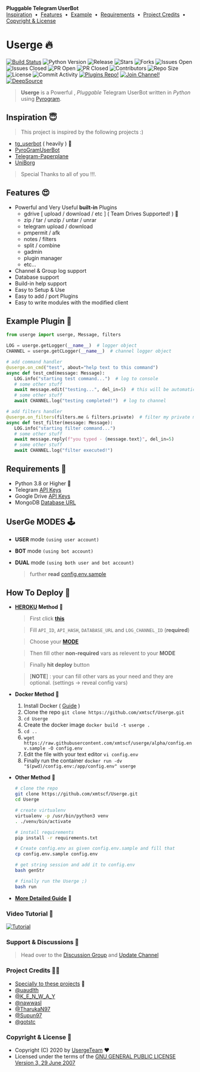 </a>
    <b>Pluggable Telegram UserBot</b>
    <br>
    <a href="https://github.com/xmtscf/Userge#inspiration-">Inspiration</a>
    &nbsp•&nbsp
    <a href="https://github.com/xmtscf/Userge#features-">Features</a>
    &nbsp•&nbsp
    <a href="https://github.com/xmtscf/Userge#example-plugin-">Example</a>
    &nbsp•&nbsp
    <a href="https://github.com/xmtscf/Userge#requirements-">Requirements</a>
    &nbsp•&nbsp
    <a href="https://github.com/xmtscf/Userge#project-credits-">Project Credits</a>
    &nbsp•&nbsp
    <a href="https://github.com/xmtscf/Userge#copyright--license-">Copyright & License</a>
</p>

# Userge 🔥

[![Build Status](https://travis-ci.com/xmtscf/userge.svg?branch=dev)](https://travis-ci.com/xmtscf/userge) ![Python Version](https://img.shields.io/badge/python-3.8-lightgrey) ![Release](https://img.shields.io/github/v/release/xmtscf/userge) ![Stars](https://img.shields.io/github/stars/xmtscf/userge) ![Forks](https://img.shields.io/github/forks/xmtscf/userge) ![Issues Open](https://img.shields.io/github/issues/xmtscf/userge) ![Issues Closed](https://img.shields.io/github/issues-closed/xmtscf/userge) ![PR Open](https://img.shields.io/github/issues-pr/xmtscf/userge) ![PR Closed](https://img.shields.io/github/issues-pr-closed/xmtscf/userge) ![Contributors](https://img.shields.io/github/contributors/xmtscf/userge) ![Repo Size](https://img.shields.io/github/repo-size/xmtscf/userge) ![License](https://img.shields.io/github/license/xmtscf/userge) ![Commit Activity](https://img.shields.io/github/commit-activity/m/xmtscf/userge) [![Plugins Repo!](https://img.shields.io/badge/Plugins%20Repo-!-orange)](https://github.com/xmtscf/Userge-Plugins) [![Join Channel!](https://img.shields.io/badge/Join%20Channel-!-red)](https://t.me/theUserge) [![DeepSource](https://static.deepsource.io/deepsource-badge-light-mini.svg)](https://deepsource.io/gh/xmtscf/userge/?ref=repository-badge)

> **Userge** is a Powerful , _Pluggable_ Telegram UserBot written in _Python_ using [Pyrogram](https://github.com/pyrogram/pyrogram).

## Inspiration 😇

> This project is inspired by the following projects :)

* [tg_userbot](https://github.com/watzon/tg_userbot) ( heavily ) 🤗
* [PyroGramUserBot](https://github.com/SpEcHiDe/PyroGramUserBot)
* [Telegram-Paperplane](https://github.com/RaphielGang/Telegram-Paperplane)
* [UniBorg](https://github.com/SpEcHiDe/UniBorg)

> Special Thanks to all of you !!!.

## Features 😍

* Powerful and Very Useful **built-in** Plugins
  * gdrive [ upload / download / etc ] ( Team Drives Supported! ) 🤥
  * zip / tar / unzip / untar / unrar
  * telegram upload / download
  * pmpermit / afk
  * notes / filters
  * split / combine
  * gadmin
  * plugin manager
  * etc...
* Channel & Group log support
* Database support
* Build-in help support
* Easy to Setup & Use
* Easy to add / port Plugins
* Easy to write modules with the modified client

## Example Plugin 🤨

```python
from userge import userge, Message, filters

LOG = userge.getLogger(__name__)  # logger object
CHANNEL = userge.getCLogger(__name__)  # channel logger object

# add command handler
@userge.on_cmd("test", about="help text to this command")
async def test_cmd(message: Message):
   LOG.info("starting test command...")  # log to console
   # some other stuff
   await message.edit("testing...", del_in=5)  # this will be automatically deleted after 5 sec
   # some other stuff
   await CHANNEL.log("testing completed!")  # log to channel

# add filters handler
@userge.on_filters(filters.me & filters.private)  # filter my private messages
async def test_filter(message: Message):
   LOG.info("starting filter command...")
   # some other stuff
   await message.reply(f"you typed - {message.text}", del_in=5)
   # some other stuff
   await CHANNEL.log("filter executed!")
```

## Requirements 🥴

* Python 3.8 or Higher 👻
* Telegram [API Keys](https://my.telegram.org/apps)
* Google Drive [API Keys](https://console.developers.google.com/)
* MongoDB [Database URL](https://cloud.mongodb.com/)

## UserGe MODES 🕹

* **USER** mode `(using user account)`
* **BOT** mode `(using bot account)`
* **DUAL** mode `(using both user and bot account)`

  > further **read** [config.env.sample](https://github.com/xmtscf/Userge/blob/alpha/config.env.sample)

## How To Deploy 👷

* **[HEROKU](https://www.heroku.com/) Method** 🚀

  > First click [**this**](https://heroku.com/deploy?template=https://github.com/xmtscf/Userge/tree/master)

  > Fill `API_ID`, `API_HASH`, `DATABASE_URL` and `LOG_CHANNEL_ID` (**required**)

  > Choose your [**MODE**](https://github.com/xmtscf/Userge#userge-modes-)

  > Then fill other **non-required** vars as relevent to your **MODE**

  > Finally **hit deploy** button

  > [**NOTE**] : your can fill other vars as your need and they are optional. (settings -> reveal config vars)

* **Docker Method** 🐳 

  1. Install Docker ( [Guide](https://docs.docker.com/engine/install/ubuntu/) )
  2. Clone the repo
      `git clone https://github.com/xmtscf/Userge.git`
  3. `cd Userge`
  4. Create the docker image
      `docker build -t userge .`
  5. `cd ..`
  6. `wget https://raw.githubusercontent.com/xmtscf/userge/alpha/config.env.sample -O config.env`
  7. Edit the file with your text editor
      `vi config.env`
  8. Finally run the container
      `docker run -dv "$(pwd)/config.env:/app/config.env" userge`

* **Other Method** 🔧

  ```bash
  # clone the repo
  git clone https://github.com/xmtscf/Userge.git
  cd Userge

  # create virtualenv
  virtualenv -p /usr/bin/python3 venv
  . ./venv/bin/activate

  # install requirements
  pip install -r requirements.txt

  # Create config.env as given config.env.sample and fill that
  cp config.env.sample config.env

  # get string session and add it to config.env
  bash genStr

  # finally run the Userge ;)
  bash run
  ```

* **[More Detailed Guide](https://docs.google.com/document/d/15uoiOn2NkN518MMkx9h5UaMEWMp8aNZqJocXvS0uI6E)** 📝

### Video Tutorial 🎥

  [![Tutorial](resources/tutorial.jpg)](https://youtu.be/M4T_BJvFqkc "Tutorial")

### Support & Discussions 👥

> Head over to the [Discussion Group](https://t.me/slbotsbugs) and [Update Channel](https://t.me/theUserge)

### Project Credits 💆‍♂️

* [Specially to these projects](https://github.com/xmtscf/Userge#inspiration-) 🥰
* [@uaudIth](https://t.me/uaudIth)
* [@K_E_N_W_A_Y](https://t.me/K_E_N_W_A_Y)
* [@nawwasl](https://t.me/nawwasl)
* [@TharukaN97](https://t.me/TharukaN97)
* [@Supun97](https://t.me/Supun97)
* [@gotstc](https://t.me/gotstc)

### Copyright & License 👮

* Copyright (C) 2020 by [UsergeTeam](https://github.com/xmtscf) ❤️️
* Licensed under the terms of the [GNU GENERAL PUBLIC LICENSE Version 3, 29 June 2007](https://github.com/xmtscf/Userge/blob/master/LICENSE)
